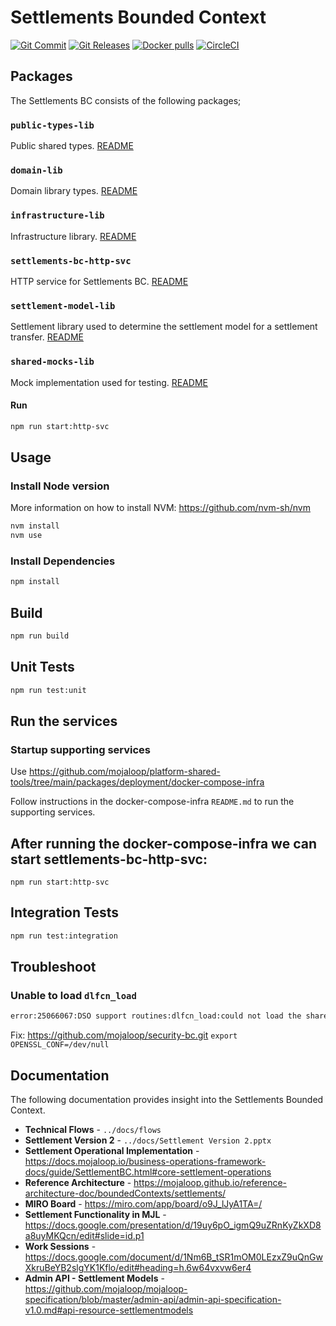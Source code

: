 # Settlements Bounded Context

[![Git Commit](https://img.shields.io/github/last-commit/mojaloop/settlements-bc.svg?style=flat)](https://github.com/mojaloop/settlements-bc/commits/master)
[![Git Releases](https://img.shields.io/github/release/mojaloop/settlements-bc.svg?style=flat)](https://github.com/mojaloop/settlements-bc/releases)
[![Docker pulls](https://img.shields.io/docker/pulls/mojaloop/settlements-bc.svg?style=flat)](https://hub.docker.com/r/mojaloop/settlements-bc)
[![CircleCI](https://circleci.com/gh/mojaloop/settlements-bc.svg?style=svg)](https://circleci.com/gh/mojaloop/settlements-bc)

## Packages
The Settlements BC consists of the following packages;

### `public-types-lib`
Public shared types.
[README](./packages/public-types-lib/README.md)

### `domain-lib`
Domain library types.
[README](./packages/domain-lib/README.md)

### `infrastructure-lib`
Infrastructure library.
[README](./packages/infrastructure-lib/README.md)

### `settlements-bc-http-svc`
HTTP service for Settlements BC.
[README](./packages/http-svc/README.md)

### `settlement-model-lib`
Settlement library used to determine the settlement model for a settlement transfer.
[README](./packages/settlement-model-lib/README.md)

### `shared-mocks-lib`
Mock implementation used for testing.
[README](./packages/shared-mocks-lib/README.md)

#### Run
```bash
npm run start:http-svc
```

## Usage

### Install Node version

More information on how to install NVM: https://github.com/nvm-sh/nvm

```bash
nvm install
nvm use
```

### Install Dependencies

```bash
npm install
```

## Build

```bash
npm run build
```

## Unit Tests

```bash
npm run test:unit
```

## Run the services

### Startup supporting services

Use https://github.com/mojaloop/platform-shared-tools/tree/main/packages/deployment/docker-compose-infra

Follow instructions in the docker-compose-infra `README.md` to run the supporting services.

## After running the docker-compose-infra we can start settlements-bc-http-svc:
```shell
npm run start:http-svc
```

## Integration Tests
```bash
npm run test:integration
```

## Troubleshoot

### Unable to load `dlfcn_load`
```bash
error:25066067:DSO support routines:dlfcn_load:could not load the shared library
```
Fix: https://github.com/mojaloop/security-bc.git  `export OPENSSL_CONF=/dev/null`

## Documentation
The following documentation provides insight into the Settlements Bounded Context.

- **Technical Flows** - `../docs/flows`
- **Settlement Version 2** - `../docs/Settlement Version 2.pptx`
- **Settlement Operational Implementation** - https://docs.mojaloop.io/business-operations-framework-docs/guide/SettlementBC.html#core-settlement-operations
- **Reference Architecture** - https://mojaloop.github.io/reference-architecture-doc/boundedContexts/settlements/
- **MIRO Board** - https://miro.com/app/board/o9J_lJyA1TA=/
- **Settlement Functionality in MJL** - https://docs.google.com/presentation/d/19uy6pO_igmQ9uZRnKyZkXD8a8uyMKQcn/edit#slide=id.p1
- **Work Sessions** - https://docs.google.com/document/d/1Nm6B_tSR1mOM0LEzxZ9uQnGwXkruBeYB2slgYK1Kflo/edit#heading=h.6w64vxvw6er4
- **Admin API - Settlement Models** - https://github.com/mojaloop/mojaloop-specification/blob/master/admin-api/admin-api-specification-v1.0.md#api-resource-settlementmodels
